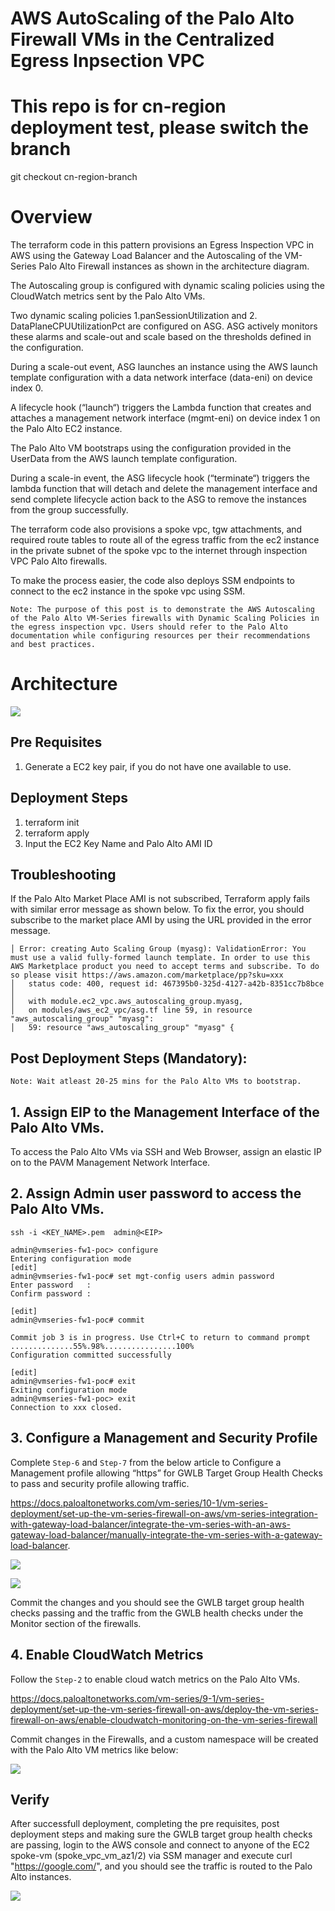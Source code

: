 # AWS AutoScaling of the Palo Alto Firewall VMs in the Centralized Egress Inpsection VPC
# This repo is for cn-region deployment test, please switch the branch
git checkout cn-region-branch

# Overview

The terraform code in this pattern provisions an Egress Inspection VPC in AWS using the Gateway Load Balancer and the Autoscaling of the VM-Series Palo Alto Firewall instances as shown in the architecture diagram.

The Autoscaling group is configured with dynamic scaling policies using the CloudWatch metrics sent by the Palo Alto VMs.

Two dynamic scaling policies 1.panSessionUtilization and 2. DataPlaneCPUUtilizationPct are configured on ASG. ASG actively monitors these alarms and scale-out and scale based on the thresholds defined in the configuration. 

During a scale-out event, ASG launches an instance using the AWS launch template configuration with a data network interface (data-eni) on device index 0.

A lifecycle hook (“launch“) triggers the Lambda function that creates and attaches a management network interface (mgmt-eni) on device index 1 on the Palo Alto EC2 instance. 

The Palo Alto VM bootstraps using the configuration provided in the UserData from the AWS launch template configuration.

During a scale-in event, the ASG lifecycle hook (“terminate“) triggers the lambda function that will detach and delete the management interface and send complete lifecycle action back to the ASG to remove the instances from the group successfully.

The terraform code also provisions a spoke vpc, tgw attachments, and required route tables to route all of the egress traffic from the ec2 instance in the private subnet of the spoke vpc to the internet through inspection VPC Palo Alto firewalls.

To make the process easier, the code also deploys SSM endpoints to connect to the ec2 instance in the spoke vpc using SSM.

`Note: The purpose of this post is to demonstrate the AWS Autoscaling of the Palo Alto VM-Series firewalls with Dynamic Scaling Policies in the egress inspection vpc. Users should refer to the Palo Alto documentation while configuring resources per their recommendations and best practices.`

# Architecture

![](./pa_asg_gwlb.png)

## Pre Requisites

1. Generate a EC2 key pair, if you do not have one available to use.

## Deployment Steps

1. terraform init
2. terraform apply
3. Input the EC2 Key Name and Palo Alto AMI ID 

## Troubleshooting 

If the Palo Alto Market Place AMI is not subscribed, Terraform apply fails with similar error message as shown below. To fix the error, you should subscribe to the market place AMI by using the URL provided in the error message.

```
│ Error: creating Auto Scaling Group (myasg): ValidationError: You must use a valid fully-formed launch template. In order to use this AWS Marketplace product you need to accept terms and subscribe. To do so please visit https://aws.amazon.com/marketplace/pp?sku=xxx
│ 	status code: 400, request id: 467395b0-325d-4127-a42b-8351cc7b8bce
│ 
│   with module.ec2_vpc.aws_autoscaling_group.myasg,
│   on modules/aws_ec2_vpc/asg.tf line 59, in resource "aws_autoscaling_group" "myasg":
│   59: resource "aws_autoscaling_group" "myasg" {
```
## Post Deployment Steps (Mandatory):

`Note: Wait atleast 20-25 mins for the Palo Alto VMs to bootstrap.`

## 1. Assign EIP to the Management Interface of the Palo Alto VMs.

 To access the Palo Alto VMs via SSH and Web Browser, assign an elastic IP on to the PAVM Management Network Interface.

## 2. Assign Admin user password to access the Palo Alto VMs.

```
ssh -i <KEY_NAME>.pem  admin@<EIP>

admin@vmseries-fw1-poc> configure
Entering configuration mode
[edit]                                                                                                                                                                                                                                       
admin@vmseries-fw1-poc# set mgt-config users admin password
Enter password   : 
Confirm password : 

[edit]                                                                                                                                                                                                                                       
admin@vmseries-fw1-poc# commit

Commit job 3 is in progress. Use Ctrl+C to return to command prompt
..............55%.98%................100%
Configuration committed successfully

[edit]                                                                                                                                                                                                                                       
admin@vmseries-fw1-poc# exit
Exiting configuration mode
admin@vmseries-fw1-poc> exit
Connection to xxx closed.
```

## 3. Configure a Management and Security Profile

Complete `Step-6` and `Step-7` from the below article to Configure a Management profile allowing “https” for GWLB Target Group Health Checks to pass and security profile allowing traffic. 

 https://docs.paloaltonetworks.com/vm-series/10-1/vm-series-deployment/set-up-the-vm-series-firewall-on-aws/vm-series-integration-with-gateway-load-balancer/integrate-the-vm-series-with-an-aws-gateway-load-balancer/manually-integrate-the-vm-series-with-a-gateway-load-balancer.  


![](./pavm_gwlb_https_health_check_profile.png)

![](./gwlb-hhtps-health-check-profile.png)

Commit the changes and you should see the GWLB target group health checks passing and the traffic from the GWLB health checks under the Monitor section of the firewalls.

## 4. Enable CloudWatch Metrics 

Follow the `Step-2` to enable cloud watch metrics on the Palo Alto VMs.

https://docs.paloaltonetworks.com/vm-series/9-1/vm-series-deployment/set-up-the-vm-series-firewall-on-aws/deploy-the-vm-series-firewall-on-aws/enable-cloudwatch-monitoring-on-the-vm-series-firewall

Commit changes in the Firewalls, and a custom namespace will be created with the Palo Alto VM metrics like below:

![](./cw_metrics.png)

## Verify

After successfull deployment, completing the pre requisites, post deployment steps and making sure the GWLB target group health checks are passing, login to the AWS console and connect to anyone of the EC2 spoke-vm (spoke_vpc_vm_az1/2) via SSM manager and execute curl "https://google.com/", and you should see the traffic is routed to the Palo Alto instances.

![](./pavm_traffic_monitoring.png)
